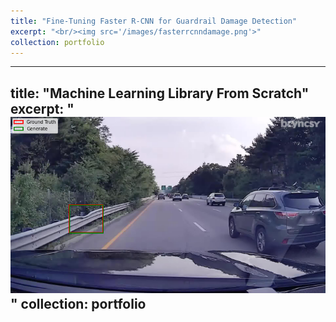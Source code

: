 ```yaml
---
title: "Fine-Tuning Faster R-CNN for Guardrail Damage Detection"
excerpt: "<br/><img src='/images/fasterrcnndamage.png'>"
collection: portfolio
---
```


---
title: "Machine Learning Library From Scratch"
excerpt: "<br/><img src='/images/fasterrcnndamage.png'>"
collection: portfolio
---

